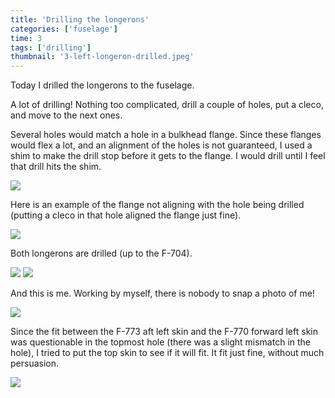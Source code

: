 ```yaml
---
title: 'Drilling the longerons'
categories: ['fuselage']
time: 3
tags: ['drilling']
thumbnail: '3-left-longeron-drilled.jpeg'
---
```


Today I drilled the longerons to the fuselage.

<!-- more -->

A lot of drilling! Nothing too complicated, drill a couple of holes, put a cleco, and move to the next ones.

Several holes would match a hole in a bulkhead flange. Since these flanges would flex a lot, and an alignment of the holes is not guaranteed, I used a shim to make the drill stop before it gets to the flange. I would drill until I feel that drill hits the shim.

![](0-using-shim.jpeg)

Here is an example of the flange not aligning with the hole being drilled (putting a cleco in that hole aligned the flange just fine).

![](1-hole-mismatch.jpeg)

Both longerons are drilled (up to the F-704).

![](2-right-longeron-drilled.jpeg)
![](3-left-longeron-drilled.jpeg)

And this is me. Working by myself, there is nobody to snap a photo of me!

![](4-selfie.jpeg)

Since the fit between the F-773 aft left skin and the F-770 forward left skin was questionable in the topmost hole (there was a slight mismatch in the hole), I tried to put the top skin to see if it will fit. It fit just fine, without much persuasion.

![](5-top-skin.jpeg)